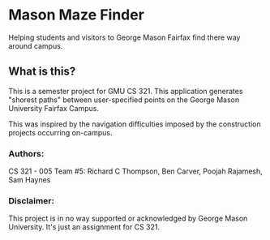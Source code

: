 # Mason Maze Finder 
Helping students and visitors to George Mason Fairfax find there way around campus.

## What is this?
This is a semester project for GMU CS 321. This application generates "shorest paths" between user-specified points on the George Mason University Fairfax Campus.

This was inspired by the navigation difficulties imposed by the construction projects occurring on-campus. 

### Authors:
CS 321 - 005 Team #5: Richard C Thompson, Ben Carver, Poojah Rajamesh, Sam Haynes

### Disclaimer:
This project is in no way supported or acknowledged by George Mason University. It's just an assignment for CS 321. 
